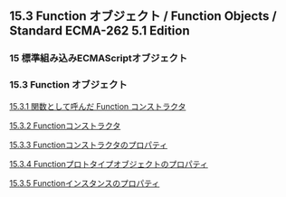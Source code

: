 15.3 Function オブジェクト / Function Objects / Standard ECMA-262 5.1 Edition
-----------------------------------------------------------------------------

### 15 標準組み込みECMAScriptオブジェクト

### 15.3 Function オブジェクト

[15.3.1 関数として呼んだ Function
コンストラクタ](/hp/it/internet/homepage/script/ecmascript/ecma262_51/contents/15/15_3/15_3_1/ "関数として呼んだ Function コンストラクタ")

[15.3.2
Functionコンストラクタ](/hp/it/internet/homepage/script/ecmascript/ecma262_51/contents/15/15_3/15_3_2/ "Functionコンストラクタ")

[15.3.3
Functionコンストラクタのプロパティ](/hp/it/internet/homepage/script/ecmascript/ecma262_51/contents/15/15_3/15_3_3/ "Functionコンストラクタのプロパティ")

[15.3.4
Functionプロトタイプオブジェクトのプロパティ](/hp/it/internet/homepage/script/ecmascript/ecma262_51/contents/15/15_3/15_3_4/ "Functionプロトタイプオブジェクトのプロパティ")

[15.3.5
Functionインスタンスのプロパティ](/hp/it/internet/homepage/script/ecmascript/ecma262_51/contents/15/15_3/15_3_5/ "Functionインスタンスのプロパティ")
